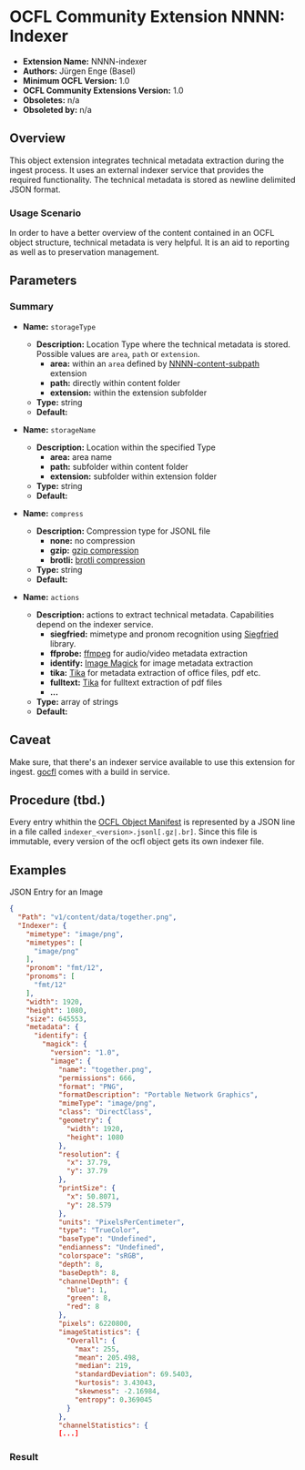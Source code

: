 # OCFL Community Extension NNNN: Indexer

* **Extension Name:** NNNN-indexer
* **Authors:** Jürgen Enge (Basel)
* **Minimum OCFL Version:** 1.0
* **OCFL Community Extensions Version:** 1.0
* **Obsoletes:** n/a
* **Obsoleted by:** n/a

## Overview

This object extension integrates technical metadata extraction during the ingest process.
It uses an external indexer service that provides the required functionality. The technical 
metadata is stored as newline delimited JSON format. 

### Usage Scenario

In order to have a better overview of the content contained in an OCFL object structure, technical metadata is very 
helpful. It is an aid to reporting as well as to preservation management.

## Parameters

### Summary

* **Name:** `storageType`
    * **Description:** Location Type where the technical metadata is stored. Possible values are
        `area`, `path` or `extension`. 
      * **area:** within an `area` defined by [NNNN-content-subpath](NNNN-content-subpath.md)
        extension
      * **path:** directly within content folder
      * **extension:** within the extension subfolder  
    * **Type:** string
    * **Default:** 

* **Name:** `storageName`
    * **Description:** Location within the specified Type 
        * **area:** area name
        * **path:** subfolder within content folder
        * **extension:** subfolder within extension folder
    * **Type:** string
    * **Default:**

* **Name:** `compress`
    * **Description:** Compression type for JSONL file
        * **none:** no compression
        * **gzip:** [gzip compression](https://en.wikipedia.org/wiki/Gzip) 
        * **brotli:** [brotli compression](https://en.wikipedia.org/wiki/Brotli)
    * **Type:** string
    * **Default:**

* **Name:** `actions`
    * **Description:** actions to extract technical metadata. Capabilities depend on the indexer service.
        * **siegfried:** mimetype and pronom recognition using [Siegfried](https://www.itforarchivists.com/siegfried/) 
          library.
        * **ffprobe:** [ffmpeg](https://ffmpeg.org/) for audio/video metadata extraction
        * **identify:** [Image Magick](https://imagemagick.org/) for image metadata extraction
        * **tika:** [Tika](https://tika.apache.org/) for metadata extraction of office files, pdf etc.
        * **fulltext:** [Tika](https://tika.apache.org/) for fulltext extraction of pdf files
        * **...**
    * **Type:** array of strings
    * **Default:**



## Caveat

Make sure, that there's an indexer service available to use this extension for ingest.
[gocfl](https://github.com/je4/gocfl) comes with a build in service.

## Procedure (tbd.)

Every entry whithin the [OCFL Object Manifest](https://ocfl.io/1.1/spec/#manifest) 
is represented by a JSON line in a file called  `indexer_<version>.jsonl[.gz|.br]`.
Since this file is immutable, every version of the ocfl object gets its own indexer file.

## Examples

JSON Entry for an Image
```json
{
  "Path": "v1/content/data/together.png",
  "Indexer": {
    "mimetype": "image/png",
    "mimetypes": [
      "image/png"
    ],
    "pronom": "fmt/12",
    "pronoms": [
      "fmt/12"
    ],
    "width": 1920,
    "height": 1080,
    "size": 645553,
    "metadata": {
      "identify": {
        "magick": {
          "version": "1.0",
          "image": {
            "name": "together.png",
            "permissions": 666,
            "format": "PNG",
            "formatDescription": "Portable Network Graphics",
            "mimeType": "image/png",
            "class": "DirectClass",
            "geometry": {
              "width": 1920,
              "height": 1080
            },
            "resolution": {
              "x": 37.79,
              "y": 37.79
            },
            "printSize": {
              "x": 50.8071,
              "y": 28.579
            },
            "units": "PixelsPerCentimeter",
            "type": "TrueColor",
            "baseType": "Undefined",
            "endianness": "Undefined",
            "colorspace": "sRGB",
            "depth": 8,
            "baseDepth": 8,
            "channelDepth": {
              "blue": 1,
              "green": 8,
              "red": 8
            },
            "pixels": 6220800,
            "imageStatistics": {
              "Overall": {
                "max": 255,
                "mean": 205.498,
                "median": 219,
                "standardDeviation": 69.5403,
                "kurtosis": 3.43043,
                "skewness": -2.16984,
                "entropy": 0.369045
              }
            },
            "channelStatistics": {
            [...]
```

### Result

